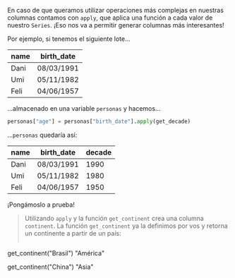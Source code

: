 En caso de que queramos utilizar operaciones más complejas en nuestras columnas contamos con `apply`, que aplica una función a cada valor de nuestro `Series`. ¡Eso nos va a permitir generar columnas más interesantes! 

Por ejemplo, si tenemos el siguiente lote...

name|birth_date|
---|---|
Dani|08/03/1991|
Umi|05/11/1982|
Feli|04/06/1957|

...almacenado en una variable `personas` y hacemos...

```python
personas["age"] = personas["birth_date"].apply(get_decade)
```

...`personas` quedaría así:

name|birth_date|decade
---|---|---|
Dani|08/03/1991|1990|
Umi|05/11/1982|1980|
Feli|04/06/1957|1950|

¡Pongámoslo a prueba!


> Utilizando `apply` y la función `get_continent` crea una columna `continent`. La función `get_continent` ya la definimos por vos y retorna un continente a partir de un país:
>
>```python
get_continent("Brasil")
"América"
>
get_continent("China")
"Asia"
> 
> 


<!--

5. ingreso estimado al país. 
     1. cantidad de personas * gasto total, si no es uruguayo. de lo contrario, 0 
     2. calcular el ingreso promedio por puerto. 

-->